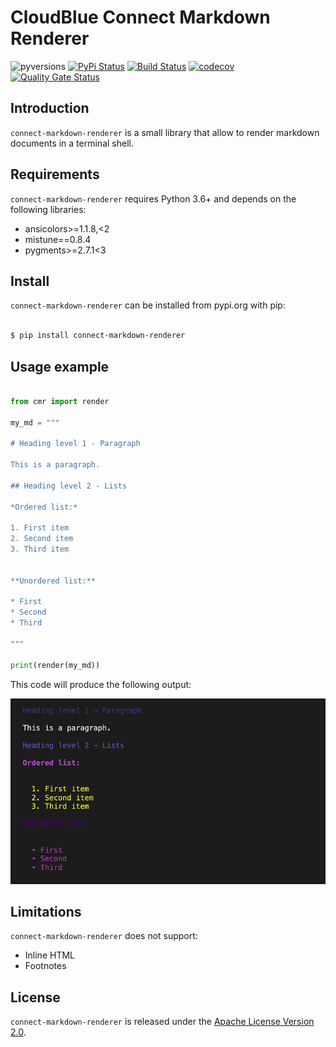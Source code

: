 # CloudBlue Connect Markdown Renderer


![pyversions](https://img.shields.io/pypi/pyversions/connect-markdown-renderer.svg) [![PyPi Status](https://img.shields.io/pypi/v/connect-markdown-renderer.svg)](https://pypi.org/project/connect-markdown-renderer/) [![Build Status](https://github.com/cloudblue/connect-markdown-renderer/workflows/Build%20Connect%20Markdown%20Renderer/badge.svg)](https://github.com/cloudblue/connect-markdown-renderer/actions) [![codecov](https://codecov.io/gh/cloudblue/connect-markdown-renderer/branch/master/graph/badge.svg)](https://codecov.io/gh/cloudblue/connect-markdown-renderer) [![Quality Gate Status](https://sonarcloud.io/api/project_badges/measure?project=markdown-renderer&metric=alert_status)](https://sonarcloud.io/dashboard?id=markdown-renderer)


## Introduction

`connect-markdown-renderer` is a small library that allow to render markdown documents in a terminal shell.

## Requirements

`connect-markdown-renderer` requires Python 3.6+ and depends on the following libraries:

* ansicolors>=1.1.8,<2
* mistune==0.8.4
* pygments>=2.7.1<3



## Install

`connect-markdown-renderer` can be installed from pypi.org with pip:

```sh

$ pip install connect-markdown-renderer

```

## Usage example

```python

from cmr import render

my_md = """

# Heading level 1 - Paragraph

This is a paragraph.

## Heading level 2 - Lists

*Ordered list:*

1. First item
2. Second item
3. Third item


**Unordered list:**

* First
* Second
* Third

"""

print(render(my_md))

```

This code will produce the following output:

![Console markdown](screenshot_1.png)



## Limitations

`connect-markdown-renderer` does not support:

* Inline HTML
* Footnotes


## License

`connect-markdown-renderer` is released under the [Apache License Version 2.0](https://www.apache.org/licenses/LICENSE-2.0).
